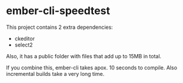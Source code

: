 ember-cli-speedtest
===================

This project contains 2 extra dependencies:
 - ckeditor
 - select2
 
Also, it has a public folder with files that add up to 15MB in total.

If you combine this, ember-cli takes apox. 10 seconds to compile. Also incremental builds take a very long time.
